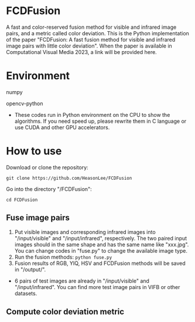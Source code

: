 # FCDFusion
A fast and color-reserved fusion method for visible and infrared image pairs, and a metric called color deviation.
This is the Python implementation of the paper "FCDFusion: A fast fusion method for visible and infrared image pairs with little color deviation".
When the paper is available in Computational Visual Media 2023, a link will be provided here.

# Environment
numpy

opencv-python
- These codes run in Python environment on the CPU to show the algorithms. If you need speed up, please rewrite them in C language or use CUDA and other GPU accelerators.

# How to use
Download or clone the repository:

`git clone https://github.com/HeasonLee/FCDFusion`

Go into the directory "/FCDFusion":

`cd FCDFusion`

## Fuse image pairs
1. Put visible images and corresponding infrared images into "/input/visible" and "/input/infrared", respectively. The two paired input images should in the same shape and has the same name like "xxx.jpg". You can change codes in "fuse.py" to change the available image type.
2. Run the fusion methods: `python fuse.py`
3. Fusion results of RGB, YIQ, HSV and FCDFusion methods will be saved in "/output/<method name>".

- 6 pairs of test images are already in "/input/visible" and "/input/infrared". You can find more test image pairs in VIFB or other datasets.

## Compute color deviation metric

